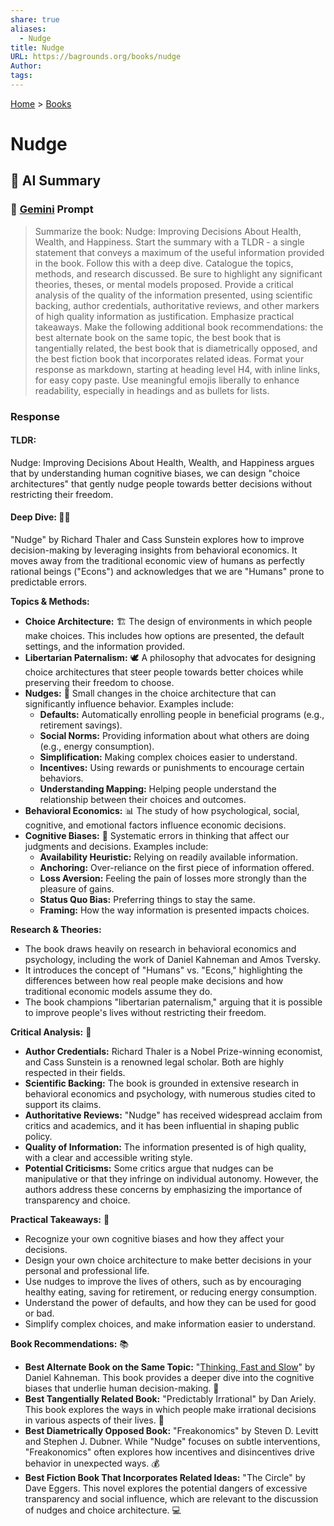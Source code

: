 ```yaml
---
share: true
aliases:
  - Nudge
title: Nudge
URL: https://bagrounds.org/books/nudge
Author: 
tags: 
---
```

[Home](../index.md) > [Books](./index.md)  
# Nudge  
## 🤖 AI Summary  
### 💬 [Gemini](https://gemini.google.com) Prompt  
> Summarize the book: Nudge: Improving Decisions About Health, Wealth, and Happiness. Start the summary with a TLDR - a single statement that conveys a maximum of the useful information provided in the book. Follow this with a deep dive. Catalogue the topics, methods, and research discussed. Be sure to highlight any significant theories, theses, or mental models proposed. Provide a critical analysis of the quality of the information presented, using scientific backing, author credentials, authoritative reviews, and other markers of high quality information as justification. Emphasize practical takeaways. Make the following additional book recommendations: the best alternate book on the same topic, the best book that is tangentially related, the best book that is diametrically opposed, and the best fiction book that incorporates related ideas. Format your response as markdown, starting at heading level H4, with inline links, for easy copy paste. Use meaningful emojis liberally to enhance readability, especially in headings and as bullets for lists.  
  
### Response  
#### TLDR:  
Nudge: Improving Decisions About Health, Wealth, and Happiness argues that by understanding human cognitive biases, we can design "choice architectures" that gently nudge people towards better decisions without restricting their freedom.  
  
#### Deep Dive: 🧠💡  
"Nudge" by Richard Thaler and Cass Sunstein explores how to improve decision-making by leveraging insights from behavioral economics. It moves away from the traditional economic view of humans as perfectly rational beings ("Econs") and acknowledges that we are "Humans" prone to predictable errors.  
  
**Topics & Methods:**  
* **Choice Architecture:** 🏗️ The design of environments in which people make choices. This includes how options are presented, the default settings, and the information provided.  
* **Libertarian Paternalism:** 🕊️ A philosophy that advocates for designing choice architectures that steer people towards better choices while preserving their freedom to choose.  
* **Nudges:** 🤏 Small changes in the choice architecture that can significantly influence behavior. Examples include:  
    * **Defaults:** Automatically enrolling people in beneficial programs (e.g., retirement savings).  
    * **Social Norms:** Providing information about what others are doing (e.g., energy consumption).  
    * **Simplification:** Making complex choices easier to understand.  
    * **Incentives:** Using rewards or punishments to encourage certain behaviors.  
    * **Understanding Mapping:** Helping people understand the relationship between their choices and outcomes.  
* **Behavioral Economics:** 📊 The study of how psychological, social, cognitive, and emotional factors influence economic decisions.  
* **Cognitive Biases:** 🤯 Systematic errors in thinking that affect our judgments and decisions. Examples include:  
    * **Availability Heuristic:** Relying on readily available information.  
    * **Anchoring:** Over-reliance on the first piece of information offered.  
    * **Loss Aversion:** Feeling the pain of losses more strongly than the pleasure of gains.  
    * **Status Quo Bias:** Preferring things to stay the same.  
    * **Framing:** How the way information is presented impacts choices.  
  
**Research & Theories:**  
* The book draws heavily on research in behavioral economics and psychology, including the work of Daniel Kahneman and Amos Tversky.  
* It introduces the concept of "Humans" vs. "Econs," highlighting the differences between how real people make decisions and how traditional economic models assume they do.  
* The book champions "libertarian paternalism," arguing that it is possible to improve people's lives without restricting their freedom.  
  
**Critical Analysis:** 🧐  
* **Author Credentials:** Richard Thaler is a Nobel Prize-winning economist, and Cass Sunstein is a renowned legal scholar. Both are highly respected in their fields.  
* **Scientific Backing:** The book is grounded in extensive research in behavioral economics and psychology, with numerous studies cited to support its claims.  
* **Authoritative Reviews:** "Nudge" has received widespread acclaim from critics and academics, and it has been influential in shaping public policy.  
* **Quality of Information:** The information presented is of high quality, with a clear and accessible writing style.  
* **Potential Criticisms:** Some critics argue that nudges can be manipulative or that they infringe on individual autonomy. However, the authors address these concerns by emphasizing the importance of transparency and choice.  
  
**Practical Takeaways:** 🚀  
* Recognize your own cognitive biases and how they affect your decisions.  
* Design your own choice architecture to make better decisions in your personal and professional life.  
* Use nudges to improve the lives of others, such as by encouraging healthy eating, saving for retirement, or reducing energy consumption.  
* Understand the power of defaults, and how they can be used for good or bad.  
* Simplify complex choices, and make information easier to understand.  
  
**Book Recommendations:** 📚  
* **Best Alternate Book on the Same Topic:** "[Thinking, Fast and Slow](./thinking-fast-and-slow.md)" by Daniel Kahneman. This book provides a deeper dive into the cognitive biases that underlie human decision-making. 🧠  
* **Best Tangentially Related Book:** "Predictably Irrational" by Dan Ariely. This book explores the ways in which people make irrational decisions in various aspects of their lives. 🤯  
* **Best Diametrically Opposed Book:** "Freakonomics" by Steven D. Levitt and Stephen J. Dubner. While "Nudge" focuses on subtle interventions, "Freakonomics" often explores how incentives and disincentives drive behavior in unexpected ways. 💰  
* **Best Fiction Book That Incorporates Related Ideas:** "The Circle" by Dave Eggers. This novel explores the potential dangers of excessive transparency and social influence, which are relevant to the discussion of nudges and choice architecture. 💻  
